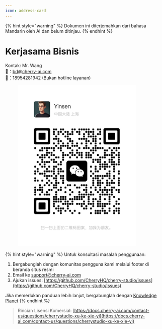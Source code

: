 ```yaml
---
icon: address-card
---
```


{% hint style="warning" %}
Dokumen ini diterjemahkan dari bahasa Mandarin oleh AI dan belum ditinjau.
{% endhint %}

# Kerjasama Bisnis

Kontak: Mr. Wang  
📮：bd@cherry-ai.com  
📱：18954281942 (Bukan hotline layanan)

<div align="left"><figure><img src="../.gitbook/assets/6f5735eec7f416a03d38ea34329872ac.jpg" alt="" width="375"><figcaption></figcaption></figure></div>

{% hint style="warning" %}
Untuk konsultasi masalah penggunaan:
1. Bergabunglah dengan komunitas pengguna kami melalui footer di beranda situs resmi
2. Email ke support@cherry-ai.com
3. Ajukan issues: [https://github.com/CherryHQ/cherry-studio/issues](https://github.com/CherryHQ/cherry-studio/issues)

Jika memerlukan panduan lebih lanjut, bergabunglah dengan [Knowledge Planet](https://wx.zsxq.com/group/48888118185118?group_id=48888118185118\&secret=797qkk5sx94p84zr7fxp8h27rn6c35j7\&inviter_id=414151881428448\&inviter_sid=91n362kab4\&share_from=InviteUrl\&keyword=sJyfK\&type=group)
{% endhint %}

> Rincian Lisensi Komersial: [https://docs.cherry-ai.com/contact-us/questions/cherrystudio-xu-ke-xie-yi](https://docs.cherry-ai.com/contact-us/questions/cherrystudio-xu-ke-xie-yi)